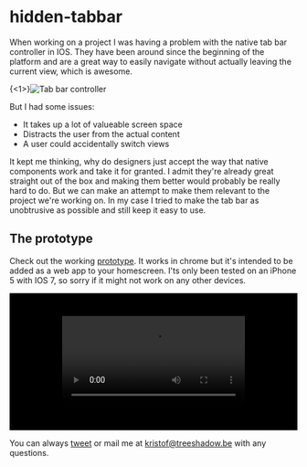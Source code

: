 hidden-tabbar
=============

When working on a project I was having a problem with the native tab bar controller in IOS. They have been around since the beginning of the platform and are a great way to easily navigate without actually leaving the current view, which is awesome. 

{<1>}![Tab bar controller](http://cl.ly/image/2o0U0l3p1Q11/tabbar.png)

But I had some issues:

* It takes up a lot of valueable screen space
* Distracts the user from the actual content
* A user could accidentally switch views

It kept me thinking, why do designers just accept the way that native components work and take it for granted. I admit they're already great straight out of the box and making them better would probably be really hard to do. But we can make an attempt to make them relevant to the project we're working on. In my case I tried to make the tab bar as unobtrusive as possible and still keep it easy to use.

## The prototype
Check out the working [prototype](http://immense-depths-1821.herokuapp.com). It works in chrome but it's intended to be added as a web app to your homescreen. I'ts only been tested on an iPhone 5 with IOS 7, so sorry if it might not work on any other devices.

<div style="padding:40px; background:black; text-align:center">
  <video controls width="320px">
  <source src="http://cl.ly/29272Y2N3v17/download/hidden-tabbar-appletv1.mp4" type="video/mp4;"/> 
  </video>
</div>

You can always [tweet](http://twitter.com/houbenkristof) or mail me at kristof@treeshadow.be with any questions.
